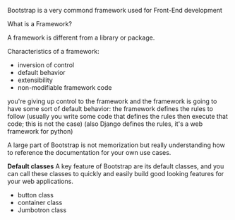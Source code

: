 Bootstrap is a very commond framework used for Front-End development

What is a Framework?

A framework is different from a library or package.

Characteristics of a framework:
- inversion of control
- default behavior
- extensibility
- non-modifiable framework code

you're giving up control to the framework and the framework is going to have some sort of default behavior: the framework defines the rules to follow (usually you write some code that defines the rules then execute that code; this is not the case) (also Django defines the rules, it's a web framework for python)

A large part of Bootstrap is not memorization but really understanding how to reference the documentation for your own use cases.

**Default classes**
A key feature of Bootstrap are its default classes, and you can call these classes to quickly and easily build good looking features for your web applications.

- button class
- container class
- Jumbotron class